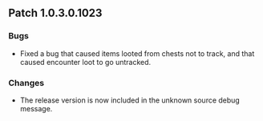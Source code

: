 ## Patch 1.0.3.0.1023
### Bugs
- Fixed a bug that caused items looted from chests not to track, and that caused encounter loot to go untracked.

### Changes
- The release version is now included in the unknown source debug message.